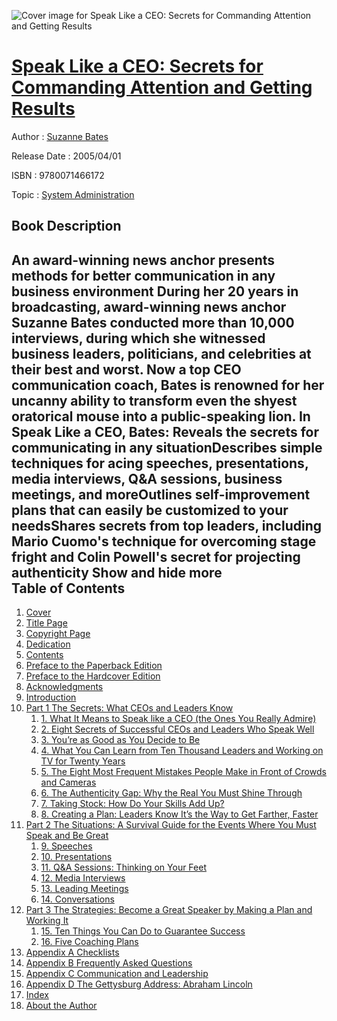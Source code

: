 ![Cover image for Speak Like a CEO: Secrets for Commanding Attention and Getting Results](https://imgdetail.ebookreading.net/cover/cover/system_admin/EB9780071466172.jpg)

[Speak Like a CEO: Secrets for Commanding Attention and Getting Results](https://ebookreading.net/view/book/Speak+Like+a+CEO%3A+Secrets+for+Commanding+Attention+and+Getting+Results-EB9780071466172_1.html "Speak Like a CEO: Secrets for Commanding Attention and Getting Results")
====================================================================================================================

Author : [Suzanne Bates](https://ebookreading.net/search/author/Suzanne+Bates)

Release Date : 2005/04/01

ISBN : 9780071466172

Topic : [System Administration](https://ebookreading.net/search/category/system-administration)

Book Description
-----------------

 An award-winning news anchor presents methods for better communication in any business environment
During her 20 years in broadcasting, award-winning news anchor Suzanne Bates conducted more than 10,000 interviews, during which she witnessed business leaders, politicians, and celebrities at their best and worst. Now a top CEO communication coach, Bates is renowned for her uncanny ability to transform even the shyest oratorical mouse into a public-speaking lion. In Speak Like a CEO, Bates:
Reveals the secrets for communicating in any situationDescribes simple techniques for acing speeches, presentations, media interviews, Q&amp;A sessions, business meetings, and moreOutlines self-improvement plans that can easily be customized to your needsShares secrets from top leaders, including Mario Cuomo's technique for overcoming stage fright and Colin Powell's secret for projecting authenticity        Show and hide more                
Table of Contents
-----------------

1. [Cover](https://ebookreading.net/view/book/Speak+Like+a+CEO%3A+Secrets+for+Commanding+Attention+and+Getting+Results-EB9780071466172_1.html)
1. [Title Page](https://ebookreading.net/view/book/Speak+Like+a+CEO%3A+Secrets+for+Commanding+Attention+and+Getting+Results-EB9780071466172_3.html)
1. [Copyright Page](https://ebookreading.net/view/book/Speak+Like+a+CEO%3A+Secrets+for+Commanding+Attention+and+Getting+Results-EB9780071466172_4.html)
1. [Dedication](https://ebookreading.net/view/book/Speak+Like+a+CEO%3A+Secrets+for+Commanding+Attention+and+Getting+Results-EB9780071466172_5.html)
1. [Contents](https://ebookreading.net/view/book/Speak+Like+a+CEO%3A+Secrets+for+Commanding+Attention+and+Getting+Results-EB9780071466172_6.html)
1. [Preface to the Paperback Edition](https://ebookreading.net/view/book/Speak+Like+a+CEO%3A+Secrets+for+Commanding+Attention+and+Getting+Results-EB9780071466172_7.html#preface)
1. [Preface to the Hardcover Edition](https://ebookreading.net/view/book/Speak+Like+a+CEO%3A+Secrets+for+Commanding+Attention+and+Getting+Results-EB9780071466172_8.html#preface1)
1. [Acknowledgments](https://ebookreading.net/view/book/Speak+Like+a+CEO%3A+Secrets+for+Commanding+Attention+and+Getting+Results-EB9780071466172_9.html#ack)
1. [Introduction](https://ebookreading.net/view/book/Speak+Like+a+CEO%3A+Secrets+for+Commanding+Attention+and+Getting+Results-EB9780071466172_10.html#intro)
1. [Part 1 The Secrets: What CEOs and Leaders Know](https://ebookreading.net/view/book/Speak+Like+a+CEO%3A+Secrets+for+Commanding+Attention+and+Getting+Results-EB9780071466172_11.html#part1)
    1. [1. What It Means to Speak like a CEO (the Ones You Really Admire)](https://ebookreading.net/view/book/Speak+Like+a+CEO%3A+Secrets+for+Commanding+Attention+and+Getting+Results-EB9780071466172_12.html#ch1)
    1. [2. Eight Secrets of Successful CEOs and Leaders Who Speak Well](https://ebookreading.net/view/book/Speak+Like+a+CEO%3A+Secrets+for+Commanding+Attention+and+Getting+Results-EB9780071466172_13.html#ch2)
    1. [3. You’re as Good as You Decide to Be](https://ebookreading.net/view/book/Speak+Like+a+CEO%3A+Secrets+for+Commanding+Attention+and+Getting+Results-EB9780071466172_14.html#ch3)
    1. [4. What You Can Learn from Ten Thousand Leaders and Working on TV for Twenty Years](https://ebookreading.net/view/book/Speak+Like+a+CEO%3A+Secrets+for+Commanding+Attention+and+Getting+Results-EB9780071466172_15.html#ch4)
    1. [5. The Eight Most Frequent Mistakes People Make in Front of Crowds and Cameras](https://ebookreading.net/view/book/Speak+Like+a+CEO%3A+Secrets+for+Commanding+Attention+and+Getting+Results-EB9780071466172_16.html#ch5)
    1. [6. The Authenticity Gap: Why the Real You Must Shine Through](https://ebookreading.net/view/book/Speak+Like+a+CEO%3A+Secrets+for+Commanding+Attention+and+Getting+Results-EB9780071466172_17.html#ch6)
    1. [7. Taking Stock: How Do Your Skills Add Up?](https://ebookreading.net/view/book/Speak+Like+a+CEO%3A+Secrets+for+Commanding+Attention+and+Getting+Results-EB9780071466172_18.html#ch7)
    1. [8. Creating a Plan: Leaders Know It’s the Way to Get Farther, Faster](https://ebookreading.net/view/book/Speak+Like+a+CEO%3A+Secrets+for+Commanding+Attention+and+Getting+Results-EB9780071466172_19.html#ch8)
1. [Part 2 The Situations: A Survival Guide for the Events Where You Must Speak and Be Great](https://ebookreading.net/view/book/Speak+Like+a+CEO%3A+Secrets+for+Commanding+Attention+and+Getting+Results-EB9780071466172_20.html#part2)
    1. [9. Speeches](https://ebookreading.net/view/book/Speak+Like+a+CEO%3A+Secrets+for+Commanding+Attention+and+Getting+Results-EB9780071466172_21.html#ch9)
    1. [10. Presentations](https://ebookreading.net/view/book/Speak+Like+a+CEO%3A+Secrets+for+Commanding+Attention+and+Getting+Results-EB9780071466172_22.html#ch10)
    1. [11. Q&amp;A Sessions: Thinking on Your Feet](https://ebookreading.net/view/book/Speak+Like+a+CEO%3A+Secrets+for+Commanding+Attention+and+Getting+Results-EB9780071466172_23.html#ch11)
    1. [12. Media Interviews](https://ebookreading.net/view/book/Speak+Like+a+CEO%3A+Secrets+for+Commanding+Attention+and+Getting+Results-EB9780071466172_24.html#ch12)
    1. [13. Leading Meetings](https://ebookreading.net/view/book/Speak+Like+a+CEO%3A+Secrets+for+Commanding+Attention+and+Getting+Results-EB9780071466172_25.html#ch13)
    1. [14. Conversations](https://ebookreading.net/view/book/Speak+Like+a+CEO%3A+Secrets+for+Commanding+Attention+and+Getting+Results-EB9780071466172_26.html#ch14)
1. [Part 3 The Strategies: Become a Great Speaker by Making a Plan and Working It](https://ebookreading.net/view/book/Speak+Like+a+CEO%3A+Secrets+for+Commanding+Attention+and+Getting+Results-EB9780071466172_27.html#part3)
    1. [15. Ten Things You Can Do to Guarantee Success](https://ebookreading.net/view/book/Speak+Like+a+CEO%3A+Secrets+for+Commanding+Attention+and+Getting+Results-EB9780071466172_28.html#ch15)
    1. [16. Five Coaching Plans](https://ebookreading.net/view/book/Speak+Like+a+CEO%3A+Secrets+for+Commanding+Attention+and+Getting+Results-EB9780071466172_29.html#ch16)
1. [Appendix A Checklists](https://ebookreading.net/view/book/Speak+Like+a+CEO%3A+Secrets+for+Commanding+Attention+and+Getting+Results-EB9780071466172_30.html#appa)
1. [Appendix B Frequently Asked Questions](https://ebookreading.net/view/book/Speak+Like+a+CEO%3A+Secrets+for+Commanding+Attention+and+Getting+Results-EB9780071466172_31.html#appb)
1. [Appendix C Communication and Leadership](https://ebookreading.net/view/book/Speak+Like+a+CEO%3A+Secrets+for+Commanding+Attention+and+Getting+Results-EB9780071466172_32.html#appc)
1. [Appendix D The Gettysburg Address: Abraham Lincoln](https://ebookreading.net/view/book/Speak+Like+a+CEO%3A+Secrets+for+Commanding+Attention+and+Getting+Results-EB9780071466172_33.html#appd)
1. [Index](https://ebookreading.net/view/book/Speak+Like+a+CEO%3A+Secrets+for+Commanding+Attention+and+Getting+Results-EB9780071466172_34.html#index)
1. [About the Author](https://ebookreading.net/view/book/Speak+Like+a+CEO%3A+Secrets+for+Commanding+Attention+and+Getting+Results-EB9780071466172_35.html#author)
